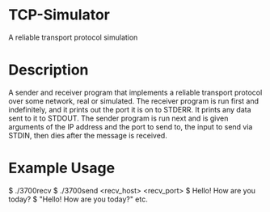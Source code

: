# TCP-Simulator
A reliable transport protocol simulation
# Description
A sender and receiver program that implements a reliable transport protocol over some network, real or simulated.
The receiver program is run first and indefinitely, and it prints out the port it is on to STDERR. It prints any data sent to it to STDOUT.
The sender program is run next and is given arguments of the IP address and the port to send to, the input to send via STDIN, then dies after the message is received.
# Example Usage
$ ./3700recv
$ ./3700send <recv_host> <recv_port>
$ Hello! How are you today?
$ "Hello! How are you today?"
etc.
